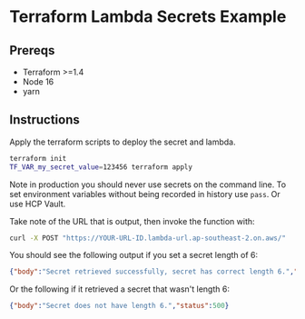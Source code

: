 # Terraform Lambda Secrets Example

## Prereqs
- Terraform >=1.4
- Node 16
- yarn

## Instructions

Apply the terraform scripts to deploy the secret and lambda.

```sh
terraform init
TF_VAR_my_secret_value=123456 terraform apply
```

Note in production you should never use secrets on the command line.
To set environment variables without being recorded in history use `pass`.
Or use HCP Vault.

Take note of the URL that is output, then invoke the function with:

```sh
curl -X POST "https://YOUR-URL-ID.lambda-url.ap-southeast-2.on.aws/"
```

You should see the following output if you set a secret length of 6:

```json
{"body":"Secret retrieved successfully, secret has correct length 6.","status":200}
```

Or the following if it retrieved a secret that wasn't length 6:

```json
{"body":"Secret does not have length 6.","status":500}
```